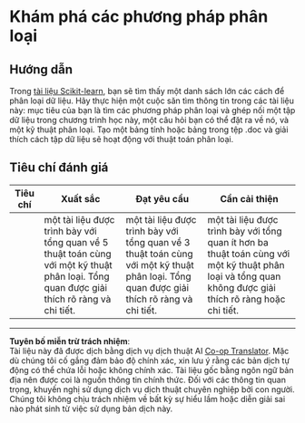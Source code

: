 <!--
CO_OP_TRANSLATOR_METADATA:
{
  "original_hash": "b2a01912beb24cfb0007f83594dba801",
  "translation_date": "2025-09-05T20:00:34+00:00",
  "source_file": "4-Classification/1-Introduction/assignment.md",
  "language_code": "vi"
}
-->
# Khám phá các phương pháp phân loại

## Hướng dẫn

Trong [tài liệu Scikit-learn](https://scikit-learn.org/stable/supervised_learning.html), bạn sẽ tìm thấy một danh sách lớn các cách để phân loại dữ liệu. Hãy thực hiện một cuộc săn tìm thông tin trong các tài liệu này: mục tiêu của bạn là tìm các phương pháp phân loại và ghép nối một tập dữ liệu trong chương trình học này, một câu hỏi bạn có thể đặt ra về nó, và một kỹ thuật phân loại. Tạo một bảng tính hoặc bảng trong tệp .doc và giải thích cách tập dữ liệu sẽ hoạt động với thuật toán phân loại.

## Tiêu chí đánh giá

| Tiêu chí  | Xuất sắc                                                                                                                           | Đạt yêu cầu                                                                                                                        | Cần cải thiện                                                                                                                                                 |
| --------- | ----------------------------------------------------------------------------------------------------------------------------------- | ---------------------------------------------------------------------------------------------------------------------------------- | ------------------------------------------------------------------------------------------------------------------------------------------------------------- |
|           | một tài liệu được trình bày với tổng quan về 5 thuật toán cùng với một kỹ thuật phân loại. Tổng quan được giải thích rõ ràng và chi tiết. | một tài liệu được trình bày với tổng quan về 3 thuật toán cùng với một kỹ thuật phân loại. Tổng quan được giải thích rõ ràng và chi tiết. | một tài liệu được trình bày với tổng quan ít hơn ba thuật toán cùng với một kỹ thuật phân loại và tổng quan không được giải thích rõ ràng hoặc chi tiết. |

---

**Tuyên bố miễn trừ trách nhiệm**:  
Tài liệu này đã được dịch bằng dịch vụ dịch thuật AI [Co-op Translator](https://github.com/Azure/co-op-translator). Mặc dù chúng tôi cố gắng đảm bảo độ chính xác, xin lưu ý rằng các bản dịch tự động có thể chứa lỗi hoặc không chính xác. Tài liệu gốc bằng ngôn ngữ bản địa nên được coi là nguồn thông tin chính thức. Đối với các thông tin quan trọng, khuyến nghị sử dụng dịch vụ dịch thuật chuyên nghiệp bởi con người. Chúng tôi không chịu trách nhiệm về bất kỳ sự hiểu lầm hoặc diễn giải sai nào phát sinh từ việc sử dụng bản dịch này.